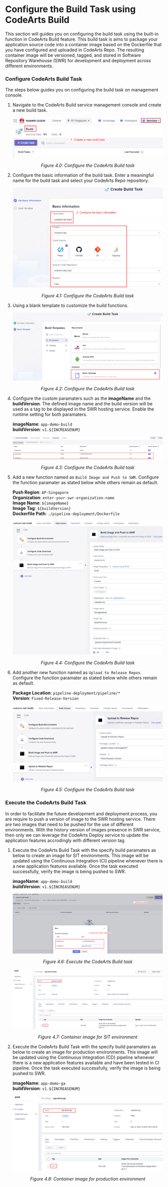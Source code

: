 # Configure the Build Task using CodeArts Build

This section will guides you on configuring the build task using the built-in function in CodeArts Build feature. This build task is aims to package your application source code into a container image based on the Dockerfile that you have configured and uploaded in CodeArts Repo. The resulting container image will be versioned, tagged, and stored in Software Repository Warehouse (SWR) for development and deployment across different environments.

### Configure CodeArts Build Task

The steps below guides you on configuring the build task on management console.

1. Navigate to the CodeArts Build service management console and create a new build task.
    *<p align="center"> ![figure4.0](./images/4.0.png) </p>*
    *<p align="center"> Figure 4.0: Configure the CodeArts Build task </p>*

2. Configure the basic information of the build task. Enter a meaningful name for the build task and select your CodeArts Repo repository.
    *<p align="center"> ![figure4.1](./images/4.1.png) </p>*
    *<p align="center"> Figure 4.1: Configure the CodeArts Build task </p>*

3. Using a blank template to customize the build functions.
    *<p align="center"> ![figure4.2](./images/4.2.png) </p>*
    *<p align="center"> Figure 4.2: Configure the CodeArts Build task </p>*

4. Configure the custom paramaters such as the **imageName** and the **buildVersion**. The defined image name and the build version will be used as a tag to be displayed in the SWR hosting service. Enable the runtime setting for both paramaters.

    **imageName**: ```app-demo-build``` <br>
    **buildVersion**: ```v1.${INCREASENUM}```

    *<p align="center"> ![figure4.3](./images/4.3.png) </p>*
    *<p align="center"> Figure 4.3: Configure the CodeArts Build task </p>*

5. Add a new function named as ```Build Image and Push to SWR```. Configure the function paramater as stated below while others remain as default.

    **Push Region**: ```AP-Singapore``` <br>
    **Organization**: ```enter-your-swr-organization-name``` <br>
    **Image Name**: ```${imageName}``` <br>
    **Image Tag**: ```${buildVersion}``` <br>
    **Dockerfile Path**: ```./pipeline-deployment/Dockerfile```

    *<p align="center"> ![figure4.4](./images/4.4.png) </p>*
    *<p align="center"> Figure 4.4: Configure the CodeArts Build task </p>*

5. Add another new function named as ```Upload to Release Repos```. Configure the function paramater as stated below while others remain as default.

    **Package Location**: ```pipeline-deployment/pipeline/*``` <br>
    **Version**: ```Fixed-Release-Version```

    *<p align="center"> ![figure4.5](./images/4.5.png) </p>*
    *<p align="center"> Figure 4.5: Configure the CodeArts Build task </p>*

### Execute the CodeArts Build Task

In order to facilitate the future development and deployment process, you are require to push a version of image to the SWR hosting service. There are two images that need to be pushed for the use of different environments. With the history version of images presence in SWR service, then only we can leverage the CodeArts Deploy service to update the application features accrodingly with different version tag.

1. Execute the CodeArts Build Task with the specify build paramaters as below to create an image for SIT environments. This image will be updated using the Continuous Integration (CI) pipeline whenever there is a new application features available. Once the task executed successfully, verify the image is being pushed to SWR.

    **imageName**: ```app-demo-build``` <br>
    **buildVersion**: ```v1.${INCREASENUM}```

    *<p align="center"> ![figure4.6](./images/4.6.png) </p>*
    *<p align="center"> Figure 4.6: Execute the CodeArts Build task </p>*

    *<p align="center"> ![figure4.7](./images/4.7.png) </p>*
    *<p align="center"> Figure 4.7: Container image for SIT environment </p>*

2. Execute the CodeArts Build Task with the specify build paramaters as below to create an image for production environments. This image will be updated using the Continuous Integration (CD) pipeline whenever there is a new application features available and have been tested in CI pipeline. Once the task executed successfully, verify the image is being pushed to SWR.

    **imageName**: ```app-demo-ga``` <br>
    **buildVersion**: ```v1.${INCREASENUM}```

    *<p align="center"> ![figure4.8](./images/4.8.png) </p>*
    *<p align="center"> Figure 4.8: Container image for production environment </p>*
